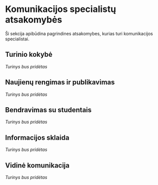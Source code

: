# Komunikacijos specialistų atsakomybės

Ši sekcija apibūdina pagrindines atsakomybes, kurias turi komunikacijos specialistai.

## Turinio kokybė

*Turinys bus pridėtas*

## Naujienų rengimas ir publikavimas

*Turinys bus pridėtas*

## Bendravimas su studentais

*Turinys bus pridėtas*

## Informacijos sklaida

*Turinys bus pridėtas*

## Vidinė komunikacija

*Turinys bus pridėtas*